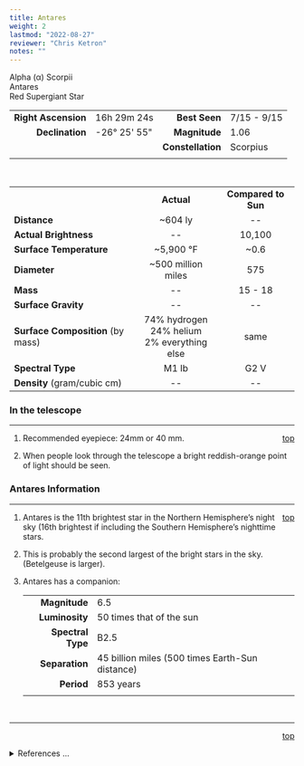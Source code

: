 ```yaml
---
title: Antares
weight: 2
lastmod: "2022-08-27"
reviewer: "Chris Ketron"
notes: ""
---
```


<script src="/notes/js/whatsup.js"></script>
<script type="text/javascript">
	var objectName ="Antares"
	var objectDesc ="Alpha Scorpii<br/>Red Supergiant Star<br/>in the Constellation<br/>Scorpius"
	var objectImage=""
</script>

<span style='float:right;'><div id=whatsup></div></span>

Alpha (&alpha;) Scorpii  
Antares  
Red Supergiant Star  

|   |   |   |   |
|--:|:--|--:|:--|
|**Right Ascension**|16h 29m 24s|**Best Seen**| 7/15 - 9/15 |
|**Declination**|-26&deg; 25' 55"|**Magnitude**| 1.06 |
|  |  |**Constellation**|Scorpius|
|  |  |  |

<br/>

|  |  |  |
|--|:--:|:--:|
|  |**Actual**|**Compared to Sun**|
|**Distance**| ~604 ly|--|
|**Actual Brightness**|--| 10,100 |
|**Surface Temperature**| ~5,900 &deg;F| ~0.6 |
|**Diameter**| ~500 million miles | 575 |
|**Mass**|--| 15 - 18 |
|**Surface Gravity**|--|--|
|**Surface Composition** (by mass)|74% hydrogen<br>24% helium<br>2% everything else|same|
|**Spectral Type**| M1 Ib | G2 V |
|**Density** (gram/cubic cm)|--|--|

### In the telescope

---
<span style='float:right;'>[top](#)</span>

1.  Recommended eyepiece: 24mm or 40 mm.

2.  When people look through the telescope a bright reddish-orange point of light should be seen.

### Antares Information

---
<span style='float:right;'>[top](#)</span>

1.  Antares is the 11th brightest star in the Northern Hemisphere’s night sky (16th brightest if including the Southern Hemisphere’s nighttime stars.
   
2.  This is probably the second largest of the bright stars in the sky.  (Betelgeuse is larger).
    
3.	Antares has a companion:

    |    |    |
    |---:|:---|
    |**Magnitude**| 6.5 |
    |**Luminosity**| 50 times that of the sun |
    |**Spectral Type**| B2.5 |
    |**Separation**| 45 billion miles (500 times Earth-Sun distance) |
    |**Period**| 853 years |
    |    |    |

<br/>

---
<span style='float:right;'>[top](#)</span>
<br/>
<details>
<summary>References ...</summary>

|   |   |   | 
|---|---|---|
|**Item**|**Updated**|**Notes**| 
|Coordinates|2003-01-06|tweaked a bit|
|Magnitude|2005-05-19|previously: 0.92 – BUT this matches with Scott’s The Flamsteed Collection and SIMBAD<br/>Crosschecked. studies vary from +0.92 to 1.1 so number OK.|
|Distance|2005-05-19|previously: 520 – BUT this matches with Flamsteed and SIMBAD OK.<br/> Croschecked with paper  Krudrizki&Reimers, 1978, Astron. And Astrophys. Vol 70 p.227 Their numbers: 180 pc, SIMBAD -185 pc|
|Actual Brightness|2003-01-06|previously 9,000 – BUT this matches with Flamsteed|
|Surface Temperature|2005-05-19|supported by <http://www.astro.uiuc.edu/projects/sow/antares.html><br/>Croschecked with paper  Krudrizki&Reimers, 1978, Astron. And Astrophys. Vol 70 p. 227.  They have 3,550k which comes out to 5,900F|
|Diameter|2003-01-06|previously 600 million miles / 700 times sun – BUT site says over 4 AU’s <http://www.astro.uiuc.edu/projects/sow/antares.html><br/>Changed from 740 million miles and 860 Suns.  No book or net source agrees with this high number.<br/>Croschecked with paper  Krudrizki &Reimers, 1978, Astron. And Astrophys. Vol 70 p. 227.  They have 575 times the Radius of the Sun.|
|Mass|2005-05-19|Croschecked with paper  Krudrizki&Reimers, 1978, Astron. And Astrophys. Vol 70 p. 227.  They have 18 solar masses|
|Surface Gravity| -- |   |
|Surface Composition|2003-01-06|OK for all stars|
|Spectral Type|2003-01-06|OK with SIMBAD and Flamsteed|
|Density|2003-01-06|previously: <10-6  – BUT can find no support|
|Other Information|2003-01-06|can’t confirm luminosity, separation, or period, but looks OK <br/>     brightness rank from Hipparcos site|
</details>
